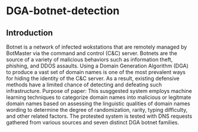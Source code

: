 # DGA-botnet-detection

## Introduction
Botnet is a network of infected wokstations that are remotely managed by BotMaster via the command and control (C&C) server. Botnets are the source of a variety of malicious behaviors such as information theft, phishing, and DDOS assaults. 
Using a Domain Generation Algorithm (DGA) to produce a vast set of domain names is one of the most prevalent ways for  hiding the identity of the C&C server. As a result, existing defensive methods have a limited chance of detecting and defeating such infrastructure. 
Purpose of paper: This susggested system employs machine learning techniques to categorize domain names into malicious or legitmate domain names based on assessing the linguistic qualities of domain names wording to determine the degree of randomization, rarity, typing difficulty, and other related factors. 
The protested system is tested with DNS requests gathered from various sources and seven distinct DGA botnet families.


